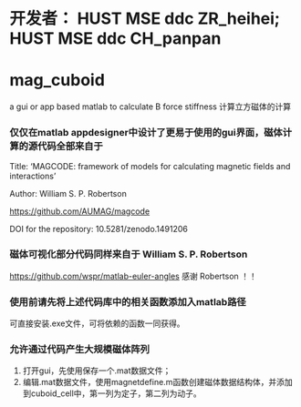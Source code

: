 # 开发者： HUST MSE ddc ZR_heihei; HUST MSE ddc CH_panpan
# mag_cuboid
 a gui or app based matlab to calculate B  force stiffness  计算立方磁体的计算
 
### 仅仅在matlab appdesigner中设计了更易于使用的gui界面，磁体计算的源代码全部来自于
Title: ‘MAGCODE: framework of models for calculating magnetic fields and interactions’

Author: William S. P. Robertson 

https://github.com/AUMAG/magcode 

DOI for the repository: 10.5281/zenodo.1491206 
### 磁体可视化部分代码同样来自于 William S. P. Robertson 
https://github.com/wspr/matlab-euler-angles
感谢 Robertson ！！
### 使用前请先将上述代码库中的相关函数添加入matlab路径 

可直接安装.exe文件，可将依赖的函数一同获得。
### 允许通过代码产生大规模磁体阵列
1. 打开gui，先使用保存一个.mat数据文件；
2. 编辑.mat数据文件，使用magnetdefine.m函数创建磁体数据结构体，并添加到cuboid_cell中，第一列为定子，第二列为动子。
